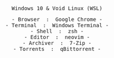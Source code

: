 <pre align="center">Windows 10 & Void Linux (WSL)</pre>
<pre align="center">
- Browser  :  Google Chrome -
- Terminal  :  Windows Terminal -
- Shell  :  zsh -
- Editor  :  neovim -
- Archiver  :  7-Zip -
- Torrents  :  qBittorrent -
</pre>
